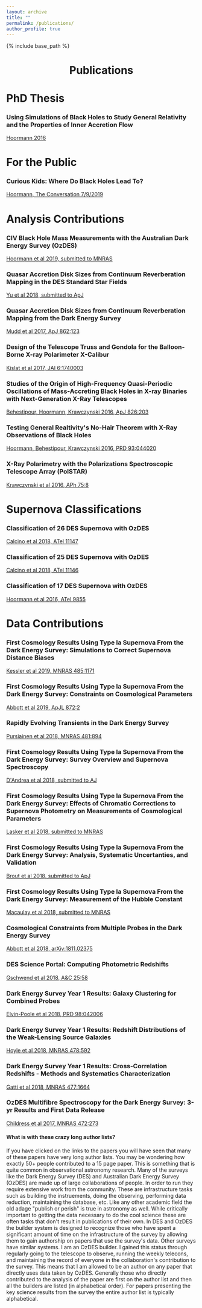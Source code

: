 ```yaml
---
layout: archive
title: ""
permalink: /publications/
author_profile: true
---
```


{% include base_path %}
<h1 style="text-align: center;" markdown="1">Publications</h1>

# PhD Thesis

### Using Simulations of Black Holes to Study General Relativity and the Properties of Inner Accretion Flow
[Hoormann 2016](http://adsabs.harvard.edu/abs/2016PhDT........76H)

# For the Public

### Curious Kids: Where Do Black Holes Lead To?
[Hoormann, The Conversation 7/9/2019](http://education.abc.net.au/newsandarticles/blog/-/b/2909756/curious-kids-where-do-black-holes-lead-to?sf193342605=1)

# Analysis Contributions

### CIV Black Hole Mass Measurements with the Australian Dark Energy Survey (OzDES)
[Hoormann et al 2019, submitted to MNRAS](http://adsabs.harvard.edu/abs/2019arXiv190204206H)

### Quasar Accretion Disk Sizes from Continuum Reverberation Mapping in the DES Standard Star Fields
[Yu et al 2018, submitted to ApJ](http://adsabs.harvard.edu/abs/2018arXiv181103638Y)

### Quasar Accretion Disk Sizes from Continuum Reverberation Mapping from the Dark Energy Survey
[Mudd et al 2017, ApJ 862:123](http://adsabs.harvard.edu/abs/2018ApJ...862..123M)

### Design of the Telescope Truss and Gondola for the Balloon-Borne X-ray Polarimeter X-Calibur
[Kislat et al 2017, JAI 6:1740003](http://adsabs.harvard.edu/abs/2017JAI.....640003K)

### Studies of the Origin of High-Frequency Quasi-Periodic Oscillations of Mass-Accreting Black Holes in X-ray Binaries with Next-Generation X-Ray Telescopes
[Behestipour, Hoormann, Krawczynski 2016, ApJ 826:203](http://adsabs.harvard.edu/abs/2016ApJ...826..203B)

### Testing General Realtivity's No-Hair Theorem with X-Ray Observations of Black Holes
[Hoormann, Behestipour, Krawczynski 2016, PRD 93:044020](http://adsabs.harvard.edu/abs/2016PhRvD..93d4020H)

### X-Ray Polarimetry with the Polarizations Spectroscopic Telescope Array (PolSTAR)
[Krawczynski et al 2016, APh 75:8](http://adsabs.harvard.edu/abs/2016APh....75....8K)

# Supernova Classifications

### Classification of 26 DES Supernova with OzDES
[Calcino et al 2018, ATel 11147](http://adsabs.harvard.edu/abs/2018ATel11147....1C)

### Classification of 25 DES Supernova with OzDES
[Calcino et al 2018, ATel 11146](http://adsabs.harvard.edu/abs/2018ATel11146....1C)

### Classification of 17 DES Supernova with OzDES
[Hoormann et al 2016, ATel 9855](http://adsabs.harvard.edu/abs/2016ATel.9855....1H)

# Data Contributions

### First Cosmology Results Using Type Ia Supernova From the Dark Energy Survey: Simulations to Correct Supernova Distance Biases
[Kessler et al 2019, MNRAS 485:1171](http://adsabs.harvard.edu/abs/2019MNRAS.485.1171K)

### First Cosmology Results Using Type Ia Supernova From the Dark Energy Survey: Constraints on Cosmological Parameters
[Abbott et al 2019, ApJL 872:2](http://adsabs.harvard.edu/abs/2019ApJ...872L..30A)

### Rapidly Evolving Transients in the Dark Energy Survey
[Pursiainen et al 2018, MNRAS 481:894](http://adsabs.harvard.edu/abs/2018MNRAS.481..894P)

### First Cosmology Results Using Type Ia Supernova From the Dark Energy Survey: Survey Overview and Supernova Spectroscopy
[D'Andrea et al 2018, submitted to AJ](http://adsabs.harvard.edu/abs/2018arXiv181109565D)

### First Cosmology Results Using Type Ia Supernova From the Dark Energy Survey: Effects of Chromatic Corrections to Supernova Photometry on Measurements of Cosmological Parameters
[Lasker et al 2018, submitted to MNRAS](http://adsabs.harvard.edu/abs/2018arXiv181102380L)

### First Cosmology Results Using Type Ia Supernova From the Dark Energy Survey: Analysis, Systematic Uncertanties, and Validation
[Brout et al 2018, submitted to ApJ](http://adsabs.harvard.edu/abs/2018arXiv181102377B)

### First Cosmology Results Using Type Ia Supernova From the Dark Energy Survey: Measurement of the Hubble Constant
[Macaulay et al 2018, submitted to MNRAS](http://adsabs.harvard.edu/abs/2018arXiv181102376M)

### Cosmological Constraints from Multiple Probes in the Dark Energy Survey
[Abbott et al 2018, arXiv:1811.02375](http://adsabs.harvard.edu/abs/2018arXiv181102375D)

### DES Science Portal: Computing Photometric Redshifts
[Gschwend et al 2018, A&C 25:58](http://adsabs.harvard.edu/abs/2018A%26C....25...58G)

### Dark Energy Survey Year 1 Results: Galaxy Clustering for Combined Probes
[Elvin-Poole et al 2018, PRD 98:042006](http://adsabs.harvard.edu/abs/2018PhRvD..98d2006E)

### Dark Energy Survey Year 1 Results: Redshift Distributions of the Weak-Lensing Source Galaxies
[Hoyle et al 2018, MNRAS 478:592](http://adsabs.harvard.edu/abs/2018MNRAS.478..592H)

### Dark Energy Survey Year 1 Results: Cross-Correlation Redshifts - Methods and Systematics Characterization
[Gatti et al 2018, MNRAS 477:1664](http://adsabs.harvard.edu/abs/2018MNRAS.477.1664G)

### OzDES Multifibre Spectroscopy for the Dark Energy Survey: 3-yr Results and First Data Release
[Childress et al 2017, MNRAS 472:273](http://adsabs.harvard.edu/abs/2017MNRAS.472..273C)

#### What is with these crazy long author lists?
If you have clicked on the links to the papers you will have seen that many of these papers have very long author lists. You may be wondering how exactly 50+ people contributed to a 15 page paper. This is something that is quite common in observational astronomy research.  Many of the surveys like the Dark Energy Survey (DES) and Australian Dark Energy Survey (OzDES) are made up of large collaborations of people.  In order to run they require extensive work from the community.  These are infrastructure tasks such as building the instruements, doing the observing, performing data reduction, maintaining the database, etc.  Like any other academic field the old adage "publish or perish" is true in astronomy as well.   While critically important to getting the data necessary to do the cool science these are often tasks that don't result in publications of their own.  In DES and OzDES the builder system is designed to recognize those who have spent a significant amount of time on the infrastructure of the survey by allowing them to gain authorship on papers that use the survey's data.  Other surveys have similar systems.  I am an OzDES builder.  I gained this status through regularly going to the telescope to observe, running the weekly telecons, and maintaining the record of everyone in the collaboration's contribution to the survey.  This means that I am allowed to be an author on any paper that directly uses data taken by OzDES.  Generally those who directly contributed to the analysis of the paper are first on the author list and then all the builders are listed (in alphabetical order).  For papers presenting the key science results from the survey the entire author list is typically alphabetical.
